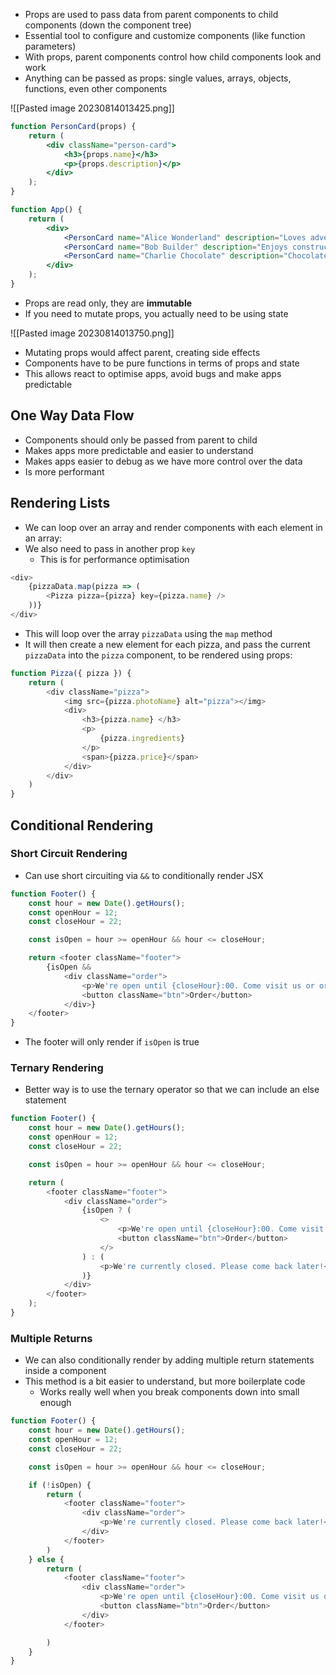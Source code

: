 - Props are used to pass data from parent components to child components (down the component tree)
- Essential tool to configure and customize components (like function parameters)
- With props, parent components control how child components look and work
- Anything can be passed as props: single values, arrays, objects, functions, even other components

![[Pasted image 20230814013425.png]]

```jsx
function PersonCard(props) {
    return (
        <div className="person-card">
            <h3>{props.name}</h3>
            <p>{props.description}</p>
        </div>
    );
}
```

```jsx
function App() {
    return (
        <div>
            <PersonCard name="Alice Wonderland" description="Loves adventures" />
            <PersonCard name="Bob Builder" description="Enjoys construction" />
            <PersonCard name="Charlie Chocolate" description="Chocolate factory owner" />
        </div>
    );
}
```

- Props are read only, they are **immutable**
- If you need to mutate props, you actually need to be using state

![[Pasted image 20230814013750.png]]

- Mutating props would affect parent, creating side effects
- Components have to be pure functions in terms of props and state
- This allows react to optimise apps, avoid bugs and make apps predictable

## One Way Data Flow
- Components should only be passed from parent to child
- Makes apps more predictable and easier to understand
- Makes apps easier to debug as we have more control over the data
- Is more performant

## Rendering Lists

- We can loop over an array and render components with each element in an array:
- We also need to pass in another prop `key` 
	- This is for performance optimisation

```js
<div>
	{pizzaData.map(pizza => (
		<Pizza pizza={pizza} key={pizza.name} />
	))}
</div>
```

- This will loop over the array `pizzaData` using the `map` method
- It will then create a new element for each pizza, and pass the current `pizzaData` into the `pizza` component, to be rendered using props:

```js
function Pizza({ pizza }) {
    return (
        <div className="pizza">
            <img src={pizza.photoName} alt="pizza"></img>
            <div>
                <h3>{pizza.name} </h3>
                <p>
                    {pizza.ingredients}
                </p>
                <span>{pizza.price}</span>
            </div>
        </div>
    )
}
```

## Conditional Rendering

### Short Circuit Rendering

- Can use short circuiting via `&&` to conditionally render JSX

```js
function Footer() {
    const hour = new Date().getHours();
    const openHour = 12;
    const closeHour = 22;

    const isOpen = hour >= openHour && hour <= closeHour;

    return <footer className="footer">
        {isOpen &&
            <div className="order">
                <p>We're open until {closeHour}:00. Come visit us or order online.</p>}
                <button className="btn">Order</button>
            </div>}
    </footer>
}
```

- The footer will only render if `isOpen` is true

### Ternary Rendering
- Better way is to use the ternary operator so that we can include an else statement

```js
function Footer() {
    const hour = new Date().getHours();
    const openHour = 12;
    const closeHour = 22;

    const isOpen = hour >= openHour && hour <= closeHour;

    return (
        <footer className="footer">
            <div className="order">
                {isOpen ? (
                    <>
                        <p>We're open until {closeHour}:00. Come visit us or order online.</p>
                        <button className="btn">Order</button>
                    </>
                ) : (
                    <p>We're currently closed. Please come back later!</p>
                )}
            </div>
        </footer>
    );
}
```

### Multiple Returns
- We can also conditionally render by adding multiple return statements inside a component
- This method is a bit easier to understand, but more boilerplate code 
	- Works really well when you break components down into small enough

```js
function Footer() {
    const hour = new Date().getHours();
    const openHour = 12;
    const closeHour = 22;

    const isOpen = hour >= openHour && hour <= closeHour;

    if (!isOpen) {
        return (
            <footer className="footer">
                <div className="order">
                    <p>We're currently closed. Please come back later!</p>
                </div>
            </footer>
        )
    } else {
        return (
            <footer className="footer">
                <div className="order">
                    <p>We're open until {closeHour}:00. Come visit us or order online.</p>
                    <button className="btn">Order</button>
                </div>
            </footer>

        )
    }
}
```

